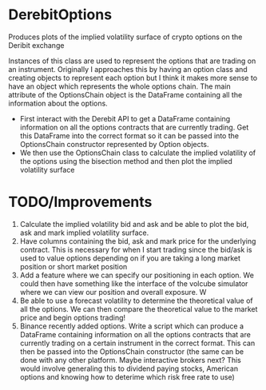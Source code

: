 # DerebitOptions
Produces plots of the implied volatility surface of crypto options on the Deribit exchange

Instances of this class are used to represent the options that are trading on an instrument.
Originally I approaches this by having an option class and creating objects to represent each option but I think it makes
more sense to have an object which represents the whole options chain. The main attribute of the OptionsChain object is the
DataFrame containing all the information about the options.

- First interact with the Derebit API to get a DataFrame containing information on all the options contracts that are currently trading. Get this DataFrame into the correct format so it can be passed into the OptionsChain constructor
represented by Option objects.
- We then use the OptionsChain class to calculate the implied volatility of the options using the bisection method and then
plot the implied volatility surface

# TODO/Improvements
1. Calculate the implied volatility bid and ask and be able to plot the bid, ask and mark implied volatility surface.
2. Have columns containing the bid, ask and mark price for the underlying contract. This is necessary for when I start trading since the bid/ask is used to value options depending on if you are taking a long market position or short market position
3. Add a feature where we can specify our positioning in each option. We could then have something like the interface of the volcube simulator where we can view our position and overall exposure. W
4. Be able to use a forecast volatility to determine the theoretical value of all the options. We can then compare the theoretical value to the market price and begin options trading!
5. Binance recently added options. Write a script which can produce a DataFrame containing information on all the options contracts that are currently trading on a certain instrument in the correct format. This can then be passed into the OptionsChain
constructor (the same can be done with any other platform. Maybe interactive brokers next? This would involve generaling this to dividend paying stocks, American options and knowing how to deterime which risk free rate to use)
